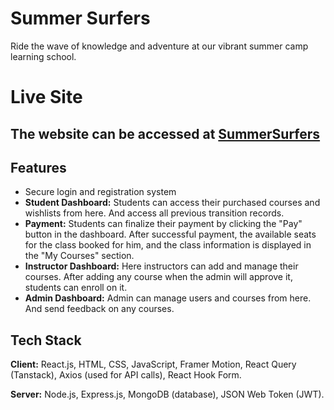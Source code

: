# Summer Surfers

Ride the wave of knowledge and adventure at our vibrant summer camp learning school.

# Live Site

## The website can be accessed at [SummerSurfers](https://omnibox-farint.web.app/)

## Features

- Secure login and registration system
- **Student Dashboard:** Students can access their purchased courses and wishlists from here. And access all previous transition records.
- **Payment:** Students can finalize their payment by clicking the "Pay" button in the dashboard. After successful payment, the available seats for the class booked for him, and the class information is displayed in the "My Courses" section.
- **Instructor Dashboard:** Here instructors can add and manage their courses. After adding any course when the admin will approve it, students can enroll on it.
- **Admin Dashboard:** Admin can manage users and courses from here. And send feedback on any courses.

## Tech Stack

**Client:** React.js, HTML, CSS, JavaScript, Framer Motion, React Query (Tanstack), Axios (used for API calls), React Hook Form.

**Server:** Node.js, Express.js, MongoDB (database), JSON Web Token (JWT).
